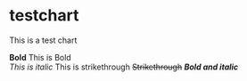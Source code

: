 # testchart
This is a test chart

**Bold** This is Bold<br>
*This is italic*
This is strikethrough ~~Strikethrough~~
***Bold and italic***
